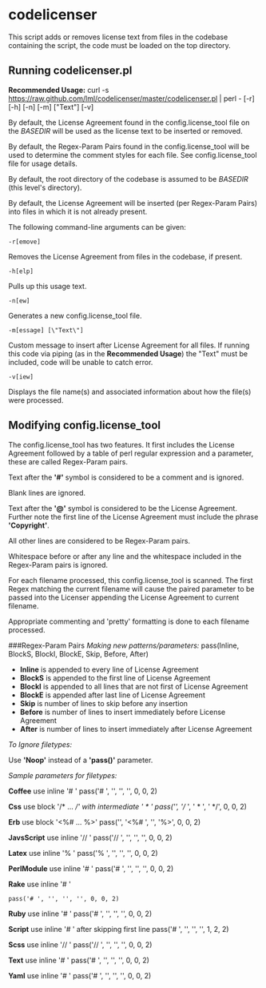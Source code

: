 codelicenser
============

This script adds or removes license text from files in the codebase containing the script, the code must be loaded on the top directory.

Running codelicenser.pl
-----------------------

**Recommended Usage:**
	curl -s https://raw.github.com/lml/codelicenser/master/codelicenser.pl | perl - [-r] [-h] [-n] [-m] [\"Text\"] [-v]

By default, the License Agreement found in the config.license_tool file on the *BASEDIR* will be used as the license text to be inserted or removed.

By default, the Regex-Param Pairs found in the config.license_tool will be used to determine the comment styles for each file. See config.license_tool file for usage details.

By default, the root directory of the codebase is assumed to be *BASEDIR* (this level's directory).

By default, the License Agreement will be inserted (per Regex-Param Pairs) into files in which it is not already present.

The following command-line arguments can be given:

    -r[emove]
Removes the License Agreement from files in the codebase, if present.

    -h[elp]
Pulls up this usage text.

    -n[ew]
Generates a new config.license_tool file.

    -m[essage] [\"Text\"]
Custom message to insert after License Agreement for all files. If running this code via piping (as in the **Recommended Usage**) the \"Text\" must be included, code will be unable to catch error.

    -v[iew]
Displays the file name(s) and associated information about how the file(s) were processed.

Modifying config.license_tool
-----------------------------

The config.license_tool has two features. It first includes the License Agreement followed by a table of perl regular expression and a parameter, these are called Regex-Param pairs.

Text after the **'#'** symbol is considered to be a comment and is ignored.

Blank lines are ignored.

Text after the **'@'** symbol is considered to be the License Agreement. Further note the first line of the License Agreement must include the phrase **'Copyright'**.

All other lines are considered to be Regex-Param pairs.

Whitespace before or after any line and the whitespace included in the Regex-Param pairs is ignored.

For each filename processed, this config.license_tool is scanned. The first Regex matching the current filename will cause the paired parameter to be passed into the Licenser appending the License Agreement to current filename.

Appropriate commenting and 'pretty' formatting is done to each filename processed.

###Regex-Param Pairs
*Making new patterns/parameters:*
    pass(Inline, BlockS, BlockI, BlockE, Skip, Before, After)
	
+ **Inline** is appended to every line of License Agreement
+ **BlockS** is appended to the first line of License Agreement
+ **BlockI** is appended to all lines that are not first of License Agreement
+ **BlockE** is appended after last line of License Agreement
+ **Skip** is number of lines to skip before any insertion
+ **Before** is number of lines to insert immediately before License Agreement
+ **After** is number of lines to insert immediately after License Agreement

*To Ignore filetypes:*

Use **'Noop'** instead of a **'pass()'** parameter.

*Sample parameters for filetypes:*
	
**Coffee**		use inline '# '
    pass('# ', '', '', '', 0, 0, 2)

**Css**			use block '/* ... */' with intermediate ' * '
    pass('', '/* ', ' * ', ' */', 0, 0, 2)

**Erb**			use block '<%# ... %>'
    pass('', '<%# ', '', '%>', 0, 0, 2)

**JavsScript**	use inline '// '
    pass('// ', '', '', '', 0, 0, 2)

**Latex**		use inline '% '
    pass('% ', '', '', '', 0, 0, 2)

**PerlModule**	use inline '# '
    pass('# ', '', '', '', 0, 0, 2)

**Rake**	use inline '# '

    pass('# ', '', '', '', 0, 0, 2)

**Ruby**		use inline '# '
    pass('# ', '', '', '', 0, 0, 2)

**Script**		use inline '# ' after skipping first line
    pass('# ', '', '', '', 1, 2, 2)

**Scss**		use inline '// '
    pass('// ', '', '', '', 0, 0, 2)

**Text**		use inline '# '
    pass('# ', '', '', '', 0, 0, 2)

**Yaml**		use inline '# '
    pass('# ', '', '', '', 0, 0, 2)